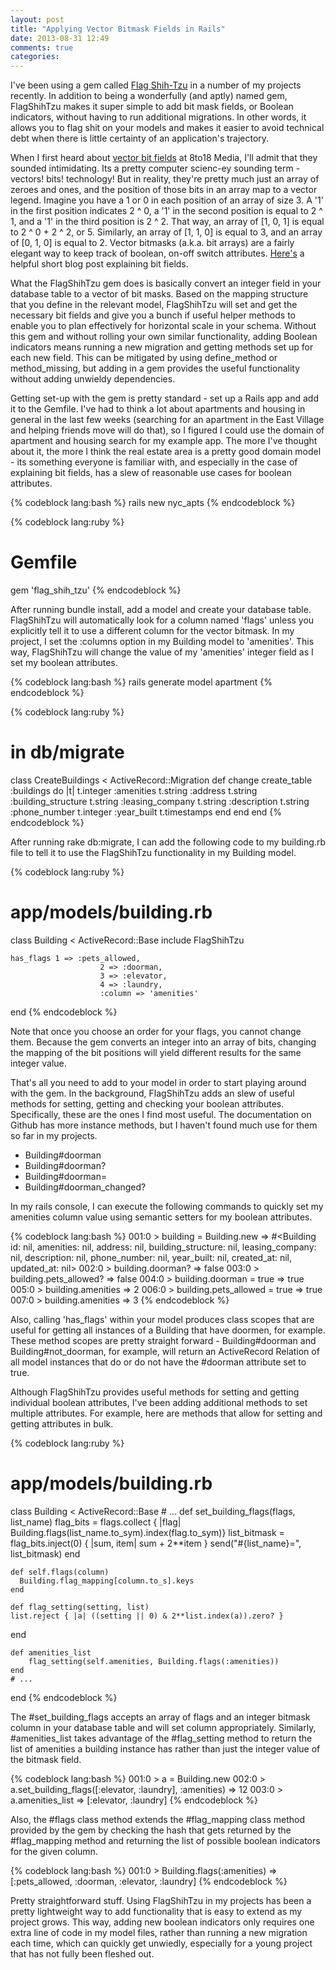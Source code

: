 ```yaml
---
layout: post
title: "Applying Vector Bitmask Fields in Rails"
date: 2013-08-31 12:49
comments: true
categories: 
---
```

I've been using a gem called <a href="https://github.com/pboling/flag_shih_tzu" target="_blank">Flag Shih-Tzu</a> in a number of my projects
recently. In addition to being a wonderfully (and aptly) named gem,
FlagShihTzu makes it super simple to add bit mask fields, or Boolean
indicators, without having to run additional migrations. In other
words, it allows you to flag shit on your models and makes it easier to avoid technical debt when there is little certainty of an application's trajectory.

<!--more-->

When I first heard about <a href="http://en.wikipedia.org/wiki/Bit_array" target="_blank">vector bit fields</a> at 8to18 Media, I'll admit that they sounded intimidating. Its a pretty computer scienc-ey sounding term - vectors! bits! technology! But in reality, they're pretty much just an array of zeroes and ones, and the position of those bits in an array map to a vector legend. Imagine you have a 1 or 0 in each position of an array of size 3. A '1' in the first position indicates 2 ^ 0, a '1' in the second position is equal to 2 ^ 1, and a '1' in the third position is 2 ^ 2. That way, an array of [1, 0, 1] is equal to 2 ^ 0 + 2 ^ 2, or 5. Similarly, an array of [1, 1, 0] is equal to 3, and an array of [0, 1, 0] is equal to 2. Vector bitmasks (a.k.a. bit arrays) are a fairly elegant way to keep track of boolean, on-off switch attributes. <a href="http://devblog.xing.com/ruby-on-rails/a-rails-plugin-to-store-a-collection-of-boolean-values-as-a-single-bit-field/" target="_blank">Here's</a> a helpful short blog post explaining bit fields.

What the FlagShihTzu gem does is basically convert an integer field in your
database table to a vector of bit masks. Based on the mapping
structure that you define in the relevant model, FlagShihTzu will
set and get the necessary bit fields and give you a bunch if useful
helper methods to enable you to plan effectively for horizontal scale
in your schema. Without this gem and without rolling your own similar
functionality, adding Boolean indicators means running a new migration
and getting methods set up for each new field. This can be mitigated
by using define_method or method_missing, but adding in a gem provides
the useful functionality without adding unwieldy dependencies.

Getting set-up with the gem is pretty standard - set up a Rails app and add it to the Gemfile. I've had to think a lot about apartments and housing in general in the last few weeks (searching for an apartment in the East Village and helping friends move will do that), so I figured I could use the domain of apartment and housing search for my example app. The more I've thought about it, the more I think the real estate area is a pretty good domain model - its something everyone is familiar with, and especially in the case of explaining bit fields, has a slew of reasonable use cases for boolean attributes.

{% codeblock lang:bash %}
rails new nyc_apts
{% endcodeblock %}

{% codeblock lang:ruby %}
# Gemfile
gem 'flag_shih_tzu'
{% endcodeblock %}

After running bundle install, add a model and create your database table. FlagShihTzu will automatically look for a column named 'flags' unless you explicitly tell it to use a different column for the vector bitmask. In my project, I set the :columns option in my Building model to 'amenities'. This way, FlagShihTzu will change the value of my 'amenities' integer field as I set my boolean attributes.

{% codeblock lang:bash %}
rails generate model apartment
{% endcodeblock %}

{% codeblock lang:ruby %}
# in db/migrate
class CreateBuildings < ActiveRecord::Migration
  def change
    create_table :buildings do |t|
    	t.integer	:amenities
    	t.string	:address
    	t.string	:building_structure
	    t.string	:leasing_company
	    t.string	:description
	    t.string  :phone_number
	    t.integer :year_built
      t.timestamps
    end
  end
end
{% endcodeblock %}

After running rake db:migrate, I can add the following code to my building.rb file to tell it to use the FlagShihTzu functionality in my Building model.

{% codeblock lang:ruby %}
# app/models/building.rb
class Building < ActiveRecord::Base
	include FlagShihTzu

	has_flags 1 => :pets_allowed,
						2 => :doorman,
						3 => :elevator,
						4 => :laundry,
						:column => 'amenities'
end
{% endcodeblock %}

Note that once you choose an order for your flags, you cannot change them. Because the gem converts an integer into an array of bits, changing the mapping of the bit positions will yield different results for the same integer value.

That's all you need to add to your model in order to start playing around with the gem. In the background, FlagShihTzu adds an slew of useful methods for setting, getting and checking your boolean attributes. Specifically, these are the ones I find most useful. The documentation on Github has more instance methods, but I haven't found much use for them so far in my projects.

* Building#doorman
* Building#doorman?
* Building#doorman=
* Building#doorman_changed?

In my rails console, I can execute the following commands to quickly set my amenities column value using semantic setters for my boolean attributes.

{% codeblock lang:bash %}
001:0 > building = Building.new
=> #<Building id: nil, amenities: nil, address: nil, building_structure: nil, leasing_company: nil, description: nil, phone_number: nil, year_built: nil, created_at: nil, updated_at: nil>
002:0 > building.doorman?
=> false
003:0 > building.pets_allowed?
=> false
004:0 > building.doorman = true
=> true
005:0 > building.amenities
=> 2
006:0 > building.pets_allowed = true
=> true
007:0 > building.amenities
=> 3
{% endcodeblock %}

Also, calling 'has_flags' within your model produces class scopes that are useful for getting all instances of a Building that have doormen, for example. These method scopes are pretty straight forward - Building#doorman and Building#not_doorman, for example, will return an ActiveRecord Relation of all model instances that do or do not have the #doorman attribute set to true.

Although FlagShihTzu provides useful methods for setting and getting individual boolean attributes, I've been adding additional methods to set multiple attributes. For example, here are methods that allow for setting and getting attributes in bulk.

{% codeblock lang:ruby %}
# app/models/building.rb
class Building < ActiveRecord::Base
	# ...
	def set_building_flags(flags, list_name)
	  flag_bits = flags.collect { |flag| Building.flags(list_name.to_sym).index(flag.to_sym)}
	  list_bitmask = flag_bits.inject(0) { |sum, item| sum + 2**item }
	  send("#{list_name}=", list_bitmask)
	end

	def self.flags(column)
	  Building.flag_mapping[column.to_s].keys
	end

	def flag_setting(setting, list)
    list.reject { |a| ((setting || 0) & 2**list.index(a)).zero? }
  end

	def amenities_list
		flag_setting(self.amenities, Building.flags(:amenities))
	end
	# ...
end
{% endcodeblock %}

The #set_building_flags accepts an array of flags and an integer bitmask column in your database table and will set column appropriately. Similarly, #amenities_list takes advantage of the #flag_setting method to return the list of amenities a building instance has rather than just the integer value of the bitmask field.

{% codeblock lang:bash %}
001:0 > a = Building.new
002:0 > a.set_building_flags([:elevator, :laundry], :amenities)
=> 12
003:0 > a.amenities_list
=> [:elevator, :laundry]
{% endcodeblock %}

Also, the #flags class method extends the #flag_mapping class method provided by the gem by checking the hash that gets returned by the #flag_mapping method and returning the list of possible boolean indicators for the given column.

{% codeblock lang:bash %}
001:0 > Building.flags(:amenities)
=> [:pets_allowed, :doorman, :elevator, :laundry]
{% endcodeblock %}

Pretty straightforward stuff. Using FlagShihTzu in my projects has been a pretty lightweight way to add functionality that is easy to extend as my project grows. This way, adding new boolean indicators only requires one extra line of code in my model files, rather than running a new migration each time, which can quickly get unwiedly, especially for a young project that has not fully been fleshed out.
